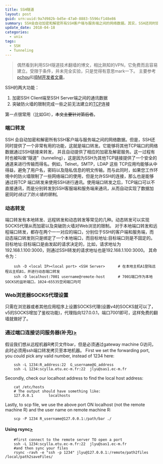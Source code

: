```yaml
---
title: SSH隧道
layout: post
guid: urn:uuid:9a7d982b-bd5e-47a0-8883-5596cf148e86
summary: SSH会自动加密和解密所有SSH客户端与服务端之间的网络数据。其实，SSH还同时提供了一个非常有用的功能，这就是端口转发。它能够将其他TCP端口的网络数据通过SSH链接来转发，并且自动提供了相应的加密及解密服务，这一过程有时也被叫做“隧道”（tunneling）。
update_date: 2018-04-18
categories:
  - unix
tags:
  - SSH
  - Tunneling
---
```


> 偶然看到利用SSH隧道技术翻墙的博文，相比熟知的VPN，它免费而且容易建立。受限于条件，并未完全实验，只是觉得有意思mark一下。
> 主要参考[pchou](http://www.pchou.info/linux/2015/11/01/ssh-tunnel.html)和[IBM开发者文章](https://www.ibm.com/developerworks/cn/linux/l-cn-sshforward/)。

SSH的两大功能：

1. 加密SSH Client端至SSH Server端之间的通讯数据
2. 突破防火墙的限制完成一些之前无法建立的[TCP](https://en.wikipedia.org/wiki/Transmission_Control_Protocol)连接

第一点很常用（比如Git），~~本文主要针对第后者~~。

### 端口转发

SSH 会自动加密和解密所有SSH客户端与服务端之间的网络数据。但是，SSH还同时提供了一个非常有用的功能，这就是端口转发。它能够将其他TCP端口的网络数据通过SSH链接来转发，
并且自动提供了相应的加密及解密服务。这一过程有时也被叫做“隧道”（tunneling），这是因为SSH为其他TCP链接提供了一个安全的通道来进行传输而得名。例如，Telnet，SMTP，LDAP 这些 
TCP应用均能够从中得益，避免了用户名，密码以及隐私信息的明文传输。而与此同时，如果您工作环境中的防火墙限制了一些网络端口的使用，但是允许SSH的连接，那么也是能够通过将TCP 
端口转发来使用SSH进行通讯。使用端口转发之后，TCP端口可以不直接通讯，而是分别转发到SSH客服端和服务端来通讯，从而自动实现了数据加密同时*绕过了防火墙的限制*。


### 动态转发

端口转发有本地转发、远程转发和动态转发等常见的几种。动态转发可以实现SOCKS代理从而加密以及突破防火墙对Web浏览的限制。
对于本地端口转发和远程端口转发，都存在两个一一对应的端口，分别位于SSH的客户端和服务端，而动态端口转发则只是绑定了一个本地端口，而目标地址:目标端口则是不固定的。
目标地址:目标端口是由发起的请求决定的，比如，请求地址为192.168.1.100:3000，则通过SSH转发的请求地址也是192.168.1.100:3000。
其命令为：
```
    ssh -D <local IP><local port> <SSH Server>      # 在本地主机A1登陆远程云主机B1，并进行动态端口转发
    ssh -D localhost:7001 username@remote-host      # 7001端口作为本地SOCKS的监听端口，1024~65535空闲端口均可
```


### Web浏览器SOCKS代理设置

只需在浏览器或者其他应用程序上设置SOCKS代理(设置v4的SOCKS就可以了，v5的SOCKS增加了鉴权功能)，代理指向127.0.0.1，端口7001即可，这样免费的翻墙就做好了。

### 通过端口连接访问服务器(补充)[>](http://whoochee.blogspot.fr/2012/07/scp-via-ssh-tunnel.html)
假设我们想从远程机器R拷贝文件bar，但是必须通过gateway machine G访问，此时必须用ssh端口转发拷贝至本地机器。
First we set the forwarding port, you could pick any valid number, instead of 1234 here:
```
    ssh -L 1234:R_address:22  G_username@G_address
    ssh -L 1234:scylla.etu.ec-m.fr:22  jlyu@sas1.ec-m.fr
```
Secondly, check our localhost address to find the local host address:
```
    cat /etc/hosts
    # The output should have something like:
    127.0.0.1       localhosts
```
Lastly, to scp file, we use the above port ON localhost (not the remote machine R) and the user name on remote machine R:
```
    scp -P 1234 R_username@127.0.0.1:/path/bar ./
```

#### Using rsync[>](https://stackoverflow.com/questions/16654751/rsync-through-ssh-tunnel)
```
    #first connect to the remote server TO open a port
    ssh -L 1234:scylla.etu.ec-m.fr:22  jlyu@sas1.ec-m.fr
    #and then sync your files
    rsync -ravh -e "ssh -p 1234" jlyu@127.0.0.1:/remote/path2files /local/path2saveFiles/ 
```
